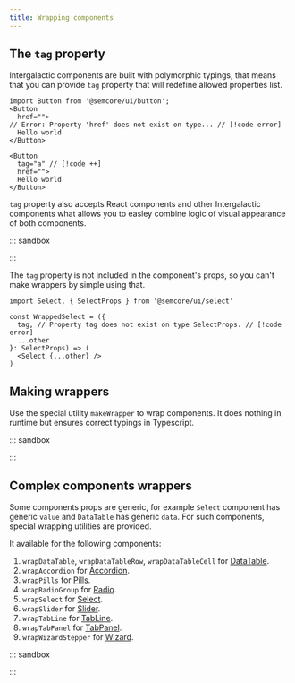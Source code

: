 ```yaml
---
title: Wrapping components
---
```


## The `tag` property

Intergalactic components are built with polymorphic typings, that means that you can provide `tag` property that will redefine allowed properties list.

```tsx
import Button from '@semcore/ui/button';
<Button
  href="">
// Error: Property 'href' does not exist on type... // [!code error]
  Hello world
</Button>

```

```tsx
<Button
  tag="a" // [!code ++]
  href="">
  Hello world
</Button>
```

`tag` property also accepts React components and other Intergalactic components what allows you to easley combine logic of visual appearance of both components.

::: sandbox

<script lang="tsx">
import React from 'react'; 
import Select from '@semcore/ui/select'; 
import { LinkTrigger } from '@semcore/ui/base-trigger'; 

const options = Array(6)
  .fill('')
  .map((_, index) => ({ value: index, children: `Label ${index}` })); 

const Demo = () => (
  <Select tag={LinkTrigger} options={options} placeholder='Select' />
); 

</script>

:::

The `tag` property is not included in the component's props, so you can't make wrappers by simple using that.

```tsx
import Select, { SelectProps } from '@semcore/ui/select'

const WrappedSelect = ({
  tag, // Property tag does not exist on type SelectProps. // [!code error]
  ...other
}: SelectProps) => (
  <Select {...other} />
)

```

## Making wrappers

Use the special utility `makeWrapper` to wrap components. It does nothing in runtime but ensures correct typings in Typescript.

::: sandbox

<script lang="tsx">
import React from 'react'; 
import { wrapIntergalacticComponent } from '@semcore/ui/core'; 
import Button from '@semcore/ui/button'; 

const AlertButton = wrapIntergalacticComponent<typeof Button, {
  handle: ['click', 'hover'];
  message: string;
}>(({ handle, message, ...restProps }) => {
  const handleClick = () => {
    if (handle.includes('click')) {
      alert(message);
    }
  };
  const handleMouseOver = () => {
    if (handle.includes('hover')) {
      alert(message);
    }
  };

  return <Button {...restProps} onClick={handleClick} onMouseOver={handleMouseOver} />;
});

const Demo = () => (
  <AlertButton handle={['click']} message='Hello world'>Click me</AlertButton>
); 

</script>

:::

## Complex components wrappers

Some components props are generic, for example `Select` component has generic `value` and `DataTable` has generic `data`. For such components, special wrapping utilities are provided. 


It available for the following components:

1. `wrapDataTable`, `wrapDataTableRow`, `wrapDataTableCell` for [DataTable](/table-group/data-table/data-table).
2. `wrapAccordion` for [Accordion](/components/accordion/accordion).
3. `wrapPills` for [Pills](/components/pills/pills).
4. `wrapRadioGroup` for [Radio](/components/radio/radio).
5. `wrapSelect` for [Select](/components/select/select).
6. `wrapSlider` for [Slider](/components/slider/slider).
7. `wrapTabLine` for [TabLine](/components/tab-line/tab-line).
8. `wrapTabPanel` for [TabPanel](/components/tab-panel/tab-panel).
9. `wrapWizardStepper` for [Wizard](/components/wizard/wizard).

::: sandbox

<script lang="tsx">
import React from 'react';
import DataTable, { wrapDataTable } from '@semcore/ui/data-table';
import Card from '@semcore/ui/card';

const CardDataTable = wrapDataTable<{ title: string }>(({ title, ...restProps }) => {
  return (
    <Card>
      <Card.Header>
        <Card.Title>
          {title}
        </Card.Title>
      </Card.Header>
      <Card.Body px={0}>
        <DataTable {...restProps} />
      </Card.Body>
    </Card>
  );
})

const Demo = () => {
  return (
    <CardDataTable data={data} title="A table combined with card">
      <DataTable.Head>
        <DataTable.Column name='keyword' children='Keyword' />
        <DataTable.Column name='kd' children='KD,%' />
        <DataTable.Column name='cpc' children='CPC' />
        <DataTable.Column name='vol' children='Vol.' />
      </DataTable.Head>
      <DataTable.Body />
    </CardDataTable>
  );
};

const data = [
  {
    keyword: 'ebay buy',
    kd: '77.8',
    cpc: '$1.25',
    vol: '32,500,000',
  },
  {
    keyword: 'www.ebay.com',
    kd: '11.2',
    cpc: '$3.4',
    vol: '65,457,920',
  },
  {
    keyword: 'www.ebay.com',
    kd: '10',
    cpc: '$0.65',
    vol: '47,354,640',
  },
];

</script>

:::

